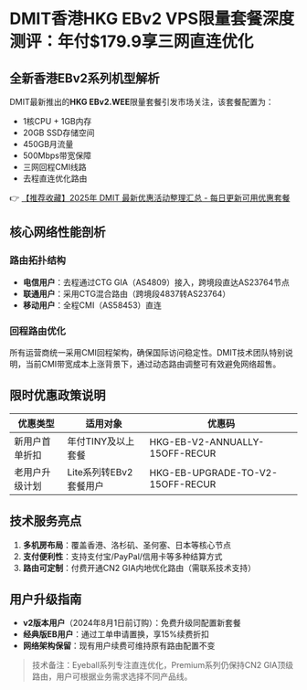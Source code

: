 # DMIT香港HKG EBv2 VPS限量套餐深度测评：年付$179.9享三网直连优化

## 全新香港EBv2系列机型解析
DMIT最新推出的**HKG EBv2.WEE**限量套餐引发市场关注，该套餐配置为：
- 1核CPU + 1GB内存
- 20GB SSD存储空间
- 450GB月流量
- 500Mbps带宽保障
- 三网回程CMI线路
- 去程直连优化路由

👉 [【推荐收藏】2025年 DMIT 最新优惠活动整理汇总 - 每日更新可用优惠套餐](https://bit.ly/dmit_coupon)

## 核心网络性能剖析
### 路由拓扑结构
- **电信用户**：去程通过CTG GIA（AS4809）接入，跨境段直达AS23764节点
- **联通用户**：采用CTG混合路由（跨境段4837转AS23764）
- **移动用户**：全程CMI（AS58453）直连

### 回程路由优化
所有运营商统一采用CMI回程架构，确保国际访问稳定性。DMIT技术团队特别说明，当前CMI带宽成本上涨背景下，通过动态路由调整可有效避免网络超售。

## 限时优惠政策说明
| 优惠类型       | 适用对象                | 优惠码                              |
|----------------|-------------------------|------------------------------------|
| 新用户首单折扣 | 年付TINY及以上套餐      | HKG-EB-V2-ANNUALLY-15OFF-RECUR    |
| 老用户升级计划 | Lite系列转EBv2套餐用户  | HKG-EB-UPGRADE-TO-V2-15OFF-RECUR  |

## 技术服务亮点
1. **多机房布局**：覆盖香港、洛杉矶、圣何塞、日本等核心节点
2. **支付便利性**：支持支付宝/PayPal/信用卡等多种结算方式
3. **路由可定制**：付费开通CN2 GIA内地优化路由（需联系技术支持）

## 用户升级指南
- **v2版本用户**（2024年8月1日前订购）：免费升级同配置新套餐
- **经典版EB用户**：通过工单申请置换，享15%续费折扣
- **网络架构保留**：现有用户续费可维持原有路由配置不变

> 技术备注：Eyeball系列专注直连优化，Premium系列仍保持CN2 GIA顶级路由，用户可根据业务需求选择不同产品线。